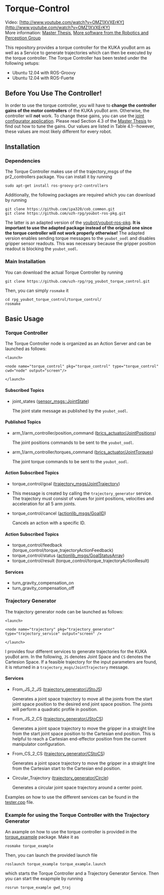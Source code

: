 Torque-Control
==============

Video: [http://www.youtube.com/watch?v=OMZ1XVXErKY](http://www.youtube.com/watch?v=OMZ1XVXErKY)  
More information: [Master Thesis](http://rpg.ifi.uzh.ch/docs/theses/Benjamin_Keiser_Torque_Control_2013.pdf), [More software from the Robotics and Perception Group](http://rpg.ifi.uzh.ch/software_datasets.html)

This repository provides a torque controller for the KUKA youBot arm as well as a Service to generate trajectories which can then be executed by the torque controller. The Torque Controller has been tested under the following setups:

* Ubuntu 12.04 with ROS-Groovy
* Ubuntu 12.04 with ROS-Fuerte

Before You Use The Controller!
------------------------------

In order to use the torque controller, you will have to **change the controller gains of the motor controllers** of the KUKA youBot arm. Otherwise, the controller will **not** work. To change these gains, you can use the [joint configurator application](https://github.com/youbot/youbot_applications/tree/master/joint_configurator). Please read Section 4.3 of the [Master Thesis](http://rpg.ifi.uzh.ch/docs/theses/Benjamin_Keiser_Torque_Control_2013.pdf) to find out how to tune the gains. Our values are listed in Table 4.1--however, these values are most likely different for every robot. 


Installation
------------

### Dependencies

The Torque Controller makes use of the trajectory_msgs of the pr2_controllers package. You can install it by running

    sudo apt-get install ros-groovy-pr2-controllers
    
Additionally, the following packages are required which you can download by running

    git clone https://github.com/ipa320/cob_common.git
    git clone https://github.com/uzh-rpg/youbot-ros-pkg.git

The latter is an adapted version of the [youbot/youbot-ros-pkg](https://github.com/youbot/youbot-ros-pkg). **It is important to use the adapted package instead of the original one since the torque controller will not work properly otherwise!** The adapted version enables sending torque messages to the `youbot_oodl` and disables gripper sensor readouts. This was necessary because the gripper position readout is blocking the `youbot_oodl`.

### Main Installation

You can download the actual Torque Controller by running

    git clone https://github.com/uzh-rpg/rpg_youbot_torque_control.git
    
Then, you can simply `rosmake` it

    cd rpg_youbot_torque_control/torque_control/
    rosmake

Basic Usage
-----------

### Torque Controller

The Torque Controller node is organized as an Action Server and can be launched as follows:

    <launch>
  
    <node name="torque_control" pkg="torque_control" type="torque_control" cwd="node" output="screen"/>
  
    </launch>
    
#### Subscribed Topics

* joint_states ([sensor_msgs::JointState](http://docs.ros.org/api/sensor_msgs/html/msg/JointState.html))

  The joint state message as published by the `youbot_oodl`.

#### Published Topics

* arm_1/arm_controller/position_command ([brics_actuator/JointPositions](https://github.com/ipa320/cob_common/blob/groovy_dev/brics_actuator/msg/JointPositions.msg))

  The joint positions commands to be sent to the `youbot_oodl`.

* arm_1/arm_controller/torques_command ([brics_actuator/JointTorques](https://github.com/ipa320/cob_common/blob/groovy_dev/brics_actuator/msg/JointTorques.msg))

  The joint torque commands to be sent to the `youbot_oodl`.

#### Action Subscribed Topics

* torque_control/goal ([trajectory_msgs/JointTrajectory](http://docs.ros.org/api/trajectory_msgs/html/msg/JointTrajectory.html))
* 
  This message is created by calling the `trajectory_generator` service. The trajectory must consist of values for joint positions, velocities and acceleration for all 5 arm joints.

* torque_control/cancel ([actionlib_msgs/GoalID](http://docs.ros.org/api/actionlib_msgs/html/msg/GoalID.html))

  Cancels an action with a specific ID.

#### Action Subscribed Topics

* torque_control/feedback (torque_control/torque_trajectoryActionFeedback)
* torque_control/status ([actionlib_msgs/GoalStatusArray](http://docs.ros.org/api/actionlib_msgs/html/msg/GoalStatusArray.html))
* torque_control/result (torque_control/torque_trajectoryActionResult)

#### Services

* turn_gravity_compensation_on
* turn_gravity_compensation_off

### Trajectory Generator

The trajectory generator node can be launched as follows:

    <launch>

    <node name="trajectory" pkg="trajectory_generator" type="trajectory_service" output="screen" />

    </launch>
    
I provides four different services to generate trajectories for the KUKA youBot arm. In the following, `JS` denotes Joint Space and `CS` denotes the Cartesion Space. If a feasible trajectory for the input parameters are found, it is returned in a `trajectory_msgs/JointTrajectory` message.

#### Services

* From_JS_2_JS ([trajectory_generator/JStoJS](https://github.com/uzh-rpg/rpg_youbot_torque_control/blob/master/trajectory_generator/srv/JStoJS.srv))

  Generates a joint space trajectory to move all the joints from the start joint space position to the desired end joint space position. The joints will perform a quadratic profile in position.
  
* From_JS_2_CS ([trajectory_generator/JStoCS](https://github.com/uzh-rpg/rpg_youbot_torque_control/blob/master/trajectory_generator/srv/JStoCS.srv))

  Generates a joint space trajectory to move the gripper in a straight line from the start joint space position to the Cartesian end position. This is helpful to reach a Cartesian end-effector position from the current manipulator configuration.
  
* From_CS_2_CS ([trajectory_generator/CStoCS](https://github.com/uzh-rpg/rpg_youbot_torque_control/blob/master/trajectory_generator/srv/CStoCS.srv))

  Generates a joint space trajectory to move the gripper in a straight line from the Cartesian start to the Cartesian end position.

* Circular_Trajectory ([trajectory_generator/Circle](https://github.com/uzh-rpg/rpg_youbot_torque_control/blob/master/trajectory_generator/srv/Circle.srv))

  Generates a circular joint space trajectory around a center point.

Examples on how to use the different services can be found in the [tester.cpp](https://github.com/uzh-rpg/rpg_youbot_torque_control/blob/master/trajectory_generator/src/tester.cpp) file.

### Example for using the Torque Controller with the Trajectory Generator

An axample on how to use the torque controller is provided in the [torque_example](https://github.com/uzh-rpg/rpg_youbot_torque_control/tree/master/torque_example) package. Make it as

    rosmake torque_example

Then, you can launch the provided launch file

    roslaunch torque_example torque_example.launch

which starts the Torque Controller and a Trajectory Generator Service. Then you can start the exapmple by running

    rosrun torque_example gwd_traj

